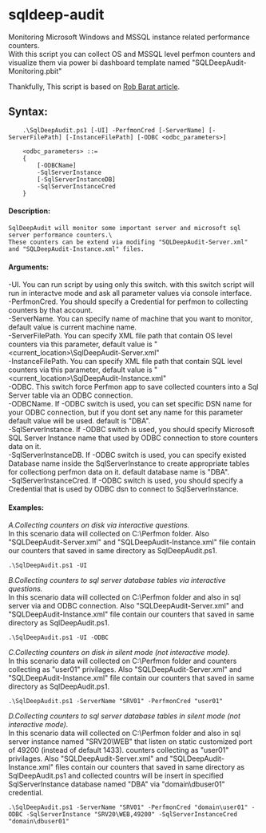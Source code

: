 # sqldeep-audit
Monitoring Microsoft Windows and MSSQL instance related performance counters.\
With this script you can collect OS and MSSQL level perfmon counters and visualize them via power bi dashboard template named "SQLDeepAudit-Monitoring.pbit"

Thankfully, This script is based on [Rob Barat article](https://www.aussierobsql.com/using-powershell-to-setup-performance-monitor-data-collector-sets/).

## Syntax:
```
	.\SqlDeepAudit.ps1 [-UI] -PerfmonCred [-ServerName] [-ServerFilePath] [-InstanceFilePath] [-ODBC <odbc_parameters>]
	
	<odbc_parameters> ::=
	{
		[-ODBCName]
		-SqlServerInstance
		[-SqlServerInstanceDB]
		-SqlServerInstanceCred
	}
```
#### Description:
	SqlDeepAudit will monitor some important server and microsoft sql server performance counters.\
	These counters can be extend via modifing "SQLDeepAudit-Server.xml" and "SQLDeepAudit-Instance.xml" files.
	
#### Arguments:
-UI. You can run script by using only this switch. with this switch script will run in interactve mode and ask all parameter values via console interface.\
-PerfmonCred. You should specify a Credential for perfmon to collecting counters by that account.\
-ServerName. You can specify name of machine that you want to monitor, default value is current machine name.\
-ServerFilePath. You can specify XML file path that contain OS level counters via this parameter, default value is "<current_location>\SqlDeepAudit-Server.xml"\
-InstanceFilePath. You can specify XML file path that contain SQL level counters via this parameter, default value is "<current_location>\SqlDeepAudit-Instance.xml"\
-ODBC. This switch force Perfmon app to save collected counters into a Sql Server table via an ODBC connection.\
-ODBCName. If -ODBC switch is used, you can set specific DSN name for your ODBC connection, but if you dont set any name for this parameter default value will be used. default is "DBA".\
-SqlServerInstance. If -ODBC switch is used, you should specify Microsoft SQL Server Instance name that used by ODBC connection to store counters data on it.\
-SqlServerInstanceDB. If -ODBC switch is used, you can specify existed Database name inside the SqlServerInstance to create appropriate tables for collectiong perfmon data on it. default database name is "DBA".\
-SqlServerInstanceCred. If -ODBC switch is used, you should specify a Credential that is used by ODBC dsn to connect to SqlServerInstance.
	
#### Examples:
*A.Collecting counters on disk via interactive questions.*\
In this scenario data will collected on C:\Perfmon folder. Also "SQLDeepAudit-Server.xml" and "SQLDeepAudit-Instance.xml" file contain our counters that saved in same directory as SqlDeepAudit.ps1.
```
.\SqlDeepAudit.ps1 -UI
```

*B.Collecting counters to sql server database tables via interactive questions.*\
In this scenario data will collected on C:\Perfmon folder and also in sql server via and ODBC connection. Also "SQLDeepAudit-Server.xml" and "SQLDeepAudit-Instance.xml" file contain our counters that saved in same directory as SqlDeepAudit.ps1.
```
.\SqlDeepAudit.ps1 -UI -ODBC
```	

*C.Collecting counters on disk in silent mode (not interactive mode).*\
In this scenario data will collected on C:\Perfmon folder and counters collecting as "user01" privilages. Also "SQLDeepAudit-Server.xml" and "SQLDeepAudit-Instance.xml" file contain our counters that saved in same directory as SqlDeepAudit.ps1.
```
.\SqlDeepAudit.ps1 -ServerName "SRV01" -PerfmonCred "user01"	
```

*D.Collecting counters to sql server database tables in silent mode (not interactive mode).*\
In this scenario data will collected on C:\Perfmon folder and also in sql server instance named "SRV20\WEB" that listen on static customized port of 49200 (instead of default 1433). counters collecting as "user01" privilages. Also "SQLDeepAudit-Server.xml" and "SQLDeepAudit-Instance.xml" files contain our counters that saved in same directory as SqlDeepAudit.ps1 and collected countrs will be insert in specified SqlServerInstance database named "DBA" via "domain\dbuser01" credential.
```
.\SqlDeepAudit.ps1 -ServerName "SRV01" -PerfmonCred "domain\user01" -ODBC -SqlServerInstance "SRV20\WEB,49200" -SqlServerInstanceCred "domain\dbuser01"
```
